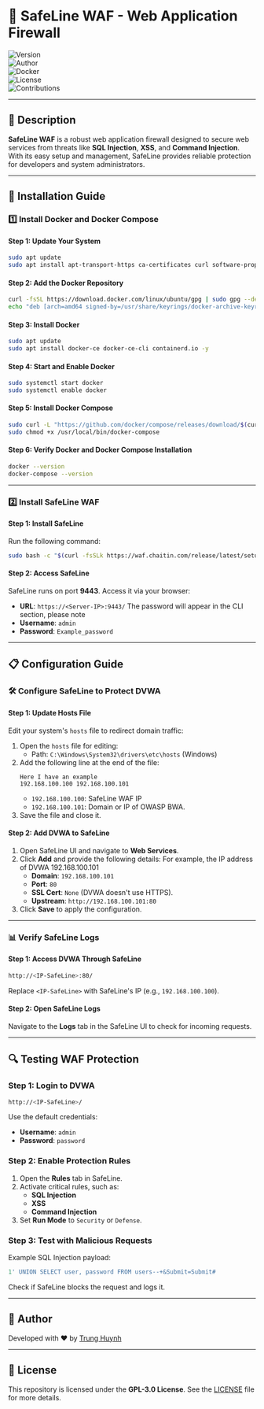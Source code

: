 # 🔐 SafeLine WAF - Web Application Firewall

![Version](https://img.shields.io/badge/Version-1.0-blue)  
![Author](https://img.shields.io/badge/Author-Trung_Huynh-green)  
![Docker](https://img.shields.io/badge/Docker-Latest-blue)  
![License](https://img.shields.io/badge/License-MIT-green)  
![Contributions](https://img.shields.io/badge/Contributions-Welcome-orange)  

---

## 📖 **Description**

**SafeLine WAF** is a robust web application firewall designed to secure web services from threats like **SQL Injection**, **XSS**, and **Command Injection**. With its easy setup and management, SafeLine provides reliable protection for developers and system administrators.

---

## 🚀 **Installation Guide**

### 1️⃣ Install Docker and Docker Compose

#### Step 1: Update Your System
```bash
sudo apt update
sudo apt install apt-transport-https ca-certificates curl software-properties-common -y
```

#### Step 2: Add the Docker Repository
```bash
curl -fsSL https://download.docker.com/linux/ubuntu/gpg | sudo gpg --dearmor -o /usr/share/keyrings/docker-archive-keyring.gpg
echo "deb [arch=amd64 signed-by=/usr/share/keyrings/docker-archive-keyring.gpg] https://download.docker.com/linux/ubuntu $(lsb_release -cs) stable" | sudo tee /etc/apt/sources.list.d/docker.list > /dev/null
```

#### Step 3: Install Docker
```bash
sudo apt update
sudo apt install docker-ce docker-ce-cli containerd.io -y
```

#### Step 4: Start and Enable Docker
```bash
sudo systemctl start docker
sudo systemctl enable docker
```

#### Step 5: Install Docker Compose
```bash
sudo curl -L "https://github.com/docker/compose/releases/download/$(curl -s https://api.github.com/repos/docker/compose/releases/latest | jq -r .tag_name)/docker-compose-$(uname -s)-$(uname -m)" -o /usr/local/bin/docker-compose
sudo chmod +x /usr/local/bin/docker-compose
```

#### Step 6: Verify Docker and Docker Compose Installation
```bash
docker --version
docker-compose --version
```

---

### 2️⃣ Install SafeLine WAF

#### Step 1: Install SafeLine
Run the following command:
```bash
sudo bash -c "$(curl -fsSLk https://waf.chaitin.com/release/latest/setup.sh)"
```

#### Step 2: Access SafeLine
SafeLine runs on port **9443**. Access it via your browser:
- **URL**: `https://<Server-IP>:9443/`
The password will appear in the CLI section, please note
- **Username**: `admin`
- **Password**: `Example_password`

---

## 📋 **Configuration Guide**

### 🛠 Configure SafeLine to Protect DVWA

#### Step 1: Update Hosts File
Edit your system's `hosts` file to redirect domain traffic:

1. Open the `hosts` file for editing:
   - Path: `C:\Windows\System32\drivers\etc\hosts` (Windows)
2. Add the following line at the end of the file:
   ```
   Here I have an example
   192.168.100.100 192.168.100.101
   ```
   - `192.168.100.100`: SafeLine WAF IP
   - `192.168.100.101`: Domain or IP of OWASP BWA.
3. Save the file and close it.

#### Step 2: Add DVWA to SafeLine

1. Open SafeLine UI and navigate to **Web Services**.
2. Click **Add** and provide the following details:
For example, the IP address of DVWA 192.168.100.101
   - **Domain**: `192.168.100.101`
   - **Port**: `80`
   - **SSL Cert**: `None` (DVWA doesn't use HTTPS).
   - **Upstream**: `http://192.168.100.101:80`
4. Click **Save** to apply the configuration.

---

### 📊 Verify SafeLine Logs

#### Step 1: Access DVWA Through SafeLine
```bash
http://<IP-SafeLine>:80/
```
Replace `<IP-SafeLine>` with SafeLine's IP (e.g., `192.168.100.100`).

#### Step 2: Open SafeLine Logs
Navigate to the **Logs** tab in the SafeLine UI to check for incoming requests.

---

## 🔍 Testing WAF Protection

### Step 1: Login to DVWA
```bash
http://<IP-SafeLine>/
```
Use the default credentials:
- **Username**: `admin`
- **Password**: `password`

### Step 2: Enable Protection Rules
1. Open the **Rules** tab in SafeLine.
2. Activate critical rules, such as:
   - **SQL Injection**
   - **XSS**
   - **Command Injection**
3. Set **Run Mode** to `Security` or `Defense`.

### Step 3: Test with Malicious Requests
Example SQL Injection payload:
```sql
1' UNION SELECT user, password FROM users--+&Submit=Submit#
```
Check if SafeLine blocks the request and logs it.

---

## 👤 Author

Developed with ❤️ by [Trung Huynh](https://www.linkedin.com/in/trung-huynh-chi-pc01/)  

---

## 📜 License

This repository is licensed under the **GPL-3.0 License**. See the [LICENSE](LICENSE) file for more details.

